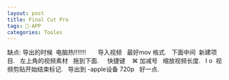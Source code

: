 ```yaml
---
layout: post
title: Final Cut Pro
tags: -APP
categories: Tooles
---
```


缺点: 导出的时候  电脑热!!!!!!!
 
 
 
导入视频   最好mov 格式.
 
下面中间  新建项目.
 
左上角的视频素材   拖到下面.
 
 
快捷键
 
 ⌘ 加减号   缩放视频长度.
 
I o  视频剪贴开始结束标记.
 
导出到 -apple设备 720p   好一点.
  